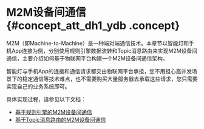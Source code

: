 # M2M设备间通信 {#concept_att_dh1_ydb .concept}

M2M（即Machine-to-Machine）是一种端对端通信技术。本章节以智能灯和手机App连接为例，分别使用规则引擎数据流转和Topic消息路由来实现M2M设备间通信，主要介绍如何基于物联网平台构建一个M2M设备间通信架构。

智能灯与手机App的连接和通信请求都交由物联网平台承担，您不用担心高并发场景下的稳定通信等技术难点，也不需要购买大量服务器去承载这些请求，您只需要实现自己的业务系统即可。

具体实现过程，请参见以下文档：

-   [基于规则引擎的M2M设备间通信](intl.zh-CN/最佳实践/M2M设备间通信/基于规则引擎的M2M设备间通信.md#)
-   [基于Topic消息路由的M2M设备间通信](intl.zh-CN/最佳实践/M2M设备间通信/基于Topic消息路由的M2M设备间通信.md#)

